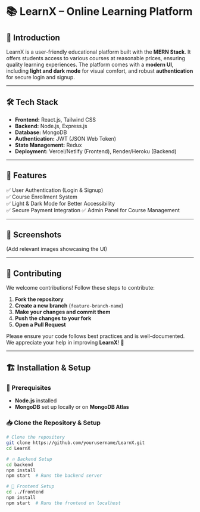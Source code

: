 # 📚 LearnX – Online Learning Platform  

## 🚀 Introduction  
LearnX is a user-friendly educational platform built with the **MERN Stack**. It offers students access to various courses at reasonable prices, ensuring quality learning experiences. The platform comes with a **modern UI**, including **light and dark mode** for visual comfort, and robust **authentication** for secure login and signup.  

---

## 🛠️ Tech Stack  
- **Frontend:** React.js, Tailwind CSS  
- **Backend:** Node.js, Express.js  
- **Database:** MongoDB  
- **Authentication:** JWT (JSON Web Token)  
- **State Management:** Redux  
- **Deployment:** Vercel/Netlify (Frontend), Render/Heroku (Backend)  

---

## 🎯 Features  
✅ User Authentication (Login & Signup)   
✅ Course Enrollment System  
✅ Light & Dark Mode for Better Accessibility  
✅ Secure Payment Integration 
✅ Admin Panel for Course Management 

---

## 📸 Screenshots  
(Add relevant images showcasing the UI)  

---

## 🤝 Contributing  
We welcome contributions! Follow these steps to contribute:  

1. **Fork the repository**  
2. **Create a new branch** (`feature-branch-name`)  
3. **Make your changes and commit them**  
4. **Push the changes to your fork**  
5. **Open a Pull Request**  

Please ensure your code follows best practices and is well-documented. We appreciate your help in improving **LearnX**! 🚀  

---

## 🏗️ Installation & Setup  

### 🔧 Prerequisites  
- **Node.js** installed  
- **MongoDB** set up locally or on **MongoDB Atlas**  

### 📥 Clone the Repository & Setup  

```bash
# Clone the repository
git clone https://github.com/yourusername/LearnX.git
cd LearnX

# 🔥 Backend Setup
cd backend
npm install
npm start  # Runs the backend server

# 🎨 Frontend Setup
cd ../frontend
npm install
npm start  # Runs the frontend on localhost
